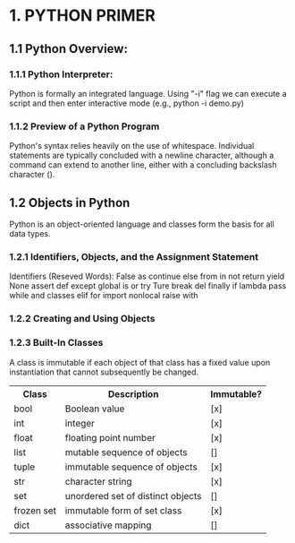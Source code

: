 # 1. PYTHON PRIMER


## 1.1 Python Overview:
### 1.1.1 Python Interpreter:
Python is formally an integrated language.
Using "-i" flag we can execute a script and then enter interactive mode (e.g., python -i demo.py)

### 1.1.2 Preview of a Python Program
Python's syntax relies heavily on the use of whitespace.
Individual statements are typically concluded with a newline character, although a command can extend to another line, either with a concluding backslash character (\).

## 1.2 Objects in Python
Python is an object-oriented language and classes form the basis for all data types.

### 1.2.1 Identifiers, Objects, and the Assignment Statement
Identifiers (Reseved Words):
False       as      continue     else    from    in       not     return  yield
None        assert  def          except  global  is       or      try
Ture        break   del          finally if      lambda   pass    while
and         classes elif         for     import  nonlocal raise   with

### 1.2.2 Creating and Using Objects

### 1.2.3 Built-In Classes
A class is immutable if each object of that class has a fixed value upon instantiation that cannot subsequently be changed.

<table>
  <tr>
    <th>Class</th>
    <th>Description</th>
    <th>Immutable?</th>
  </tr>

  <tr>
    <td>bool</td>
    <td>Boolean value</td>
    <td>[x]</td>
  </tr>

  <tr>
    <td>int</td>
    <td>integer</td>
    <td>[x]</td>
  </tr>

  <tr>
    <td>float</td>
    <td>floating point number</td>
    <td>[x]</td>
  </tr>

  <tr>
    <td>list</td>
    <td>mutable sequence of objects</td>
    <td>[]</td>
  </tr>

  <tr>
    <td>tuple</td>
    <td>immutable sequence of objects</td>
    <td>[x]</td>
  </tr>

  <tr>
    <td>str</td>
    <td>character string</td>
    <td>[x]</td>
  </tr>

  <tr>
    <td>set</td>
    <td>unordered set of distinct objects</td>
    <td>[]</td>
  </tr>

  <tr>
    <td>frozen set</td>
    <td>immutable form of set class</td>
    <td>[x]</td>
  </tr>

  <tr>
    <td>dict</td>
    <td>associative mapping</td>
    <td>[]</td>
  </tr>
</table>
